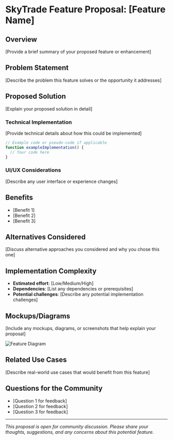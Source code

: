 # SkyTrade Feature Proposal: [Feature Name]

## Overview

[Provide a brief summary of your proposed feature or enhancement]

## Problem Statement

[Describe the problem this feature solves or the opportunity it addresses]

## Proposed Solution

[Explain your proposed solution in detail]

### Technical Implementation

[Provide technical details about how this could be implemented]

```typescript
// Example code or pseudo-code if applicable
function exampleImplementation() {
  // Your code here
}
```

### UI/UX Considerations

[Describe any user interface or experience changes]

## Benefits

- [Benefit 1]
- [Benefit 2]
- [Benefit 3]

## Alternatives Considered

[Discuss alternative approaches you considered and why you chose this one]

## Implementation Complexity

- **Estimated effort**: [Low/Medium/High]
- **Dependencies**: [List any dependencies or prerequisites]
- **Potential challenges**: [Describe any potential implementation challenges]

## Mockups/Diagrams

[Include any mockups, diagrams, or screenshots that help explain your proposal]

![Feature Diagram](https://i.imgur.com/replaceme.png)

## Related Use Cases

[Describe real-world use cases that would benefit from this feature]

## Questions for the Community

- [Question 1 for feedback]
- [Question 2 for feedback]
- [Question 3 for feedback]

---

*This proposal is open for community discussion. Please share your thoughts, suggestions, and any concerns about this potential feature.* 